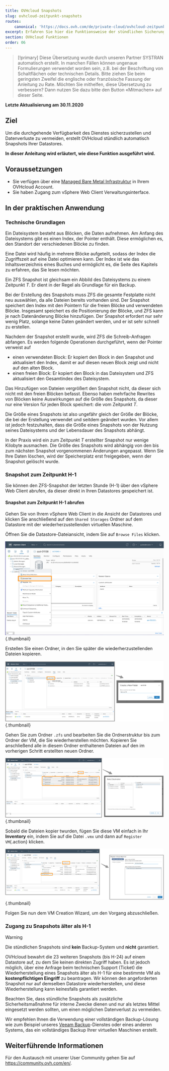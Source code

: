 ```yaml
---
title: OVHcloud Snapshots
slug: ovhcloud-zeitpunkt-snapshots
routes:
    canonical: 'https://docs.ovh.com/de/private-cloud/ovhcloud-zeitpunkt-snapshots/'
excerpt: Erfahren Sie hier die Funktionsweise der stündlichen Sicherungen
section: OVHcloud Funktionen
order: 06
---
```


> [!primary]
> Diese Übersetzung wurde durch unseren Partner SYSTRAN automatisch erstellt. In manchen Fällen können ungenaue Formulierungen verwendet worden sein, z.B. bei der Beschriftung von Schaltflächen oder technischen Details. Bitte ziehen Sie beim geringsten Zweifel die englische oder französische Fassung der Anleitung zu Rate. Möchten Sie mithelfen, diese Übersetzung zu verbessern? Dann nutzen Sie dazu bitte den Button «Mitmachen» auf dieser Seite.
>

**Letzte Aktualisierung am 30.11.2020**

## Ziel

Um die durchgehende Verfügbarkeit des Dienstes sicherzustellen und Datenverluste zu vermeiden, erstellt OVHcloud stündlich automatisch Snapshots Ihrer Datastores.

**In dieser Anleitung wird erläutert, wie diese Funktion ausgeführt wird.**

## Voraussetzungen

- Sie verfügen über eine [Managed Bare Metal Infrastruktur](https://www.ovhcloud.com/de/managed-bare-metal/) in Ihrem OVHcloud Account.
- Sie haben Zugang zum vSphere Web Client Verwaltungsinterface.

## In der praktischen Anwendung

### Technische Grundlagen

Ein Dateisystem besteht aus Blöcken, die Daten aufnehmen. Am Anfang des Dateisystems gibt es einen Index, der Pointer enthält. Diese ermöglichen es, den Standort der verschiedenen Blöcke zu finden.

Eine Datei wird häufig in mehrere Blöcke aufgeteilt, sodass der Index die Zugriffszeit auf eine Datei optimieren kann. Der Index ist wie das Inhaltsverzeichnis eines Buches und ermöglicht es, die Seite des Kapitels zu erfahren, das Sie lesen möchten.
 
Ein ZFS Snapshot ist gleichsam ein Abbild des Dateisystems zu einem Zeitpunkt *T*. Er dient in der Regel als Grundlage für ein Backup.
 
Bei der Erstellung des Snapshots muss ZFS die gesamte Festplatte nicht neu auswählen, da alle Dateien bereits vorhanden sind. Der Snapshot speichert den Index mit den Pointern für die freien Blöcke und verwendeten Blöcke. Insgesamt speichert es die Positionierung der Blöcke, und ZFS kann je nach Datenänderung Blöcke hinzufügen. Der Snapshot erfordert nur sehr wenig Platz, solange keine Daten geändert werden, und er ist sehr schnell zu erstellen.
 
Nachdem der Snapshot erstellt wurde, wird ZFS die Schreib-Anfragen abfangen. Es werden folgende Operationen durchgeführt, wenn der Pointer verweist auf
 
- einen verwendeten Block: Er kopiert den Block in den Snapshot und aktualisiert den Index, damit er auf diesen neuen Block zeigt und nicht auf den alten Block.
- einen freien Block: Er kopiert den Block in das Dateisystem und ZFS aktualisiert den Gesamtindex des Dateisystem.
 
Das Hinzufügen von Dateien vergrößert den Snapshot nicht, da dieser sich nicht mit den freien Blöcken befasst. Ebenso haben mehrfache Rewrites von Blöcken keine Auswirkungen auf die Größe des Snapshots, da dieser nur eine Version für jeden Block speichert: die vom Zeitpunkt *T*.
 
Die Größe eines Snapshots ist also ungefähr gleich der Größe der Blöcke, die bei der Erstellung verwendet und seitdem geändert wurden. Vor allem ist jedoch festzuhalten, dass die Größe eines Snapshots von der Nutzung seines Dateisystems und der Lebensdauer des Snapshots abhängt.
 
In der Praxis wird ein zum Zeitpunkt *T* erstellter Snapshot nur wenige Kilobyte ausmachen. Die Größe des Snapshots wird abhängig von den bis zum nächsten Snapshot vorgenommenen Änderungen angepasst. Wenn Sie Ihre Daten löschen, wird der Speicherplatz erst freigegeben, wenn der Snapshot gelöscht wurde.

### Snapshot zum Zeitpunkt H-1

Sie können den ZFS-Snapshot der letzten Stunde (H-1) über den vSphere Web Client abrufen, da dieser direkt in Ihren Datastores gespeichert ist. 

#### Snapshot zum Zeitpunkt H-1 abrufen

Gehen Sie von Ihrem vSphere Web Client in die Ansicht der Datastores und klicken Sie anschließend auf den `Shared Storages` Ordner auf dem Datastore mit der wiederherzustellenden virtuellen Maschine.

Öffnen Sie die Datastore-Dateiansicht, indem Sie auf `Browse Files` klicken.

![data store](images/snapshot01.png){.thumbnail}

Erstellen Sie einen Ordner, in den Sie später die wiederherzustellenden Dateien kopieren.

![destination folder](images/snapshot02.png){.thumbnail}

Gehen Sie zum Ordner `.zfs` und bearbeiten Sie die Ordnerstruktur bis zum Ordner der VM, die Sie wiederherstellen möchten. Kopieren Sie anschließend alle in diesem Ordner enthaltenen Dateien auf den im vorherigen Schritt erstellten neuen Ordner.

![copy files](images/snapshot03.png){.thumbnail}

Sobald die Dateien kopier twurden, fügen Sie diese VM einfach in Ihr **Inventory** ein, indem Sie auf die Datei `.vmx` und dann auf `Register VM`{.action}  klicken.

![register vm](images/snapshot04.png){.thumbnail}

Folgen Sie nun dem VM Creation Wizard, um den Vorgang abzuschließen.

### Zugang zu Snapshots älter als H-1 

> [!warning]
>Die stündlichen Snapshots sind **kein** Backup-System und **nicht** garantiert.
>

OVHcloud bewahrt die 23 weiteren Snapshots (bis H-24) auf einem Datastore auf, zu dem Sie keinen direkten Zugriff haben. Es ist jedoch möglich, über eine Anfrage beim technischen Support (Ticket) die Wiederherstellung eines Snapshots älter als H-1 für eine bestimmte VM als **kostenpflichtigen Eingriff** zu beantragen. Wir können den angeforderten Snapshot nur auf demselben Datastore wiederherstellen, und diese Wiederherstellung kann keinesfalls garantiert werden.

Beachten Sie, dass stündliche Snapshots als zusätzliche Sicherheitsmaßnahme für interne Zwecke dienen und nur als letztes Mittel eingesetzt werden sollten, um einen möglichen Datenverlust zu vermeiden.

Wir empfehlen Ihnen die Verwendung einer vollständigen Backup-Lösung wie zum Beispiel unseres [Veeam Backup](https://docs.ovh.com/gb/en/private-cloud/veeam-backup-as-a-service/)-Dienstes oder eines anderen Systems, das ein vollständiges Backup Ihrer virtuellen Maschinen erstellt.

## Weiterführende Informationen

Für den Austausch mit unserer User Community gehen Sie auf <https://community.ovh.com/en/>.
